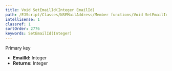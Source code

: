 ```yaml
---
title: Void SetEmailId(Integer EmailId)
path: /EJScript/Classes/NSEMailAddress/Member functions/Void SetEmailId(Integer p_0)
intellisense: 1
classref: 1
sortOrder: 2776
keywords: SetEmailId(Integer)
---
```



Primary key



* **EmailId:** Integer
* **Returns:** Integer


